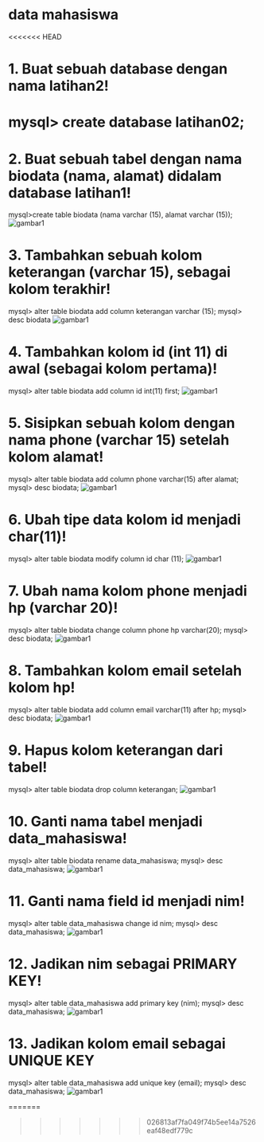 # data mahasiswa
<<<<<<< HEAD
 # 1. Buat sebuah database dengan nama latihan2!
mysql> create database latihan02;
=======
# 2. Buat sebuah tabel dengan nama biodata (nama, alamat) didalam database latihan1!

mysql>create table biodata (nama varchar (15), alamat varchar (15));
![gambar1](ss/ss1.PNG)

# 3. Tambahkan sebuah kolom keterangan (varchar 15), sebagai kolom terakhir!
mysql> alter table biodata add column keterangan varchar (15);
mysql> desc biodata
![gambar1](ss/ss2.PNG)

# 4. Tambahkan kolom id (int 11) di awal (sebagai kolom pertama)!
 mysql> alter table biodata add column id int(11) first;
 ![gambar1](ss/ss3.PNG)

# 5. Sisipkan sebuah kolom dengan nama phone (varchar 15) setelah kolom alamat!
mysql> alter table biodata add column phone varchar(15) after alamat;
mysql> desc biodata;
![gambar1](ss/ss4.PNG)

# 6. Ubah tipe data kolom id menjadi char(11)!
mysql> alter table biodata modify column id char (11);
![gambar1](ss/ss5.PNG)

# 7. Ubah nama kolom phone menjadi hp (varchar 20)!
mysql> alter table biodata change column phone hp varchar(20);
mysql> desc biodata;
![gambar1](ss/ss6.PNG)

# 8. Tambahkan kolom email setelah kolom hp!
mysql> alter table biodata add column email varchar(11) after hp;
mysql> desc biodata;
![gambar1](ss/ss7.PNG)

# 9. Hapus kolom keterangan dari tabel!
mysql> alter table biodata drop column keterangan;
![gambar1](ss/ss8.PNG)

# 10. Ganti nama tabel menjadi data_mahasiswa!
mysql> alter table biodata rename data_mahasiswa;
mysql> desc data_mahasiswa;
![gambar1](ss/ss9.PNG)

# 11. Ganti nama field id menjadi nim!
mysql> alter table data_mahasiswa change id nim;
mysql> desc data_mahasiswa;
![gambar1](ss/ss10.PNG)

# 12. Jadikan nim sebagai PRIMARY KEY!
mysql>  alter table data_mahasiswa add primary key (nim);
mysql> desc data_mahasiswa;
![gambar1](ss/ss11.PNG)

# 13. Jadikan kolom email sebagai UNIQUE KEY
mysql> alter table data_mahasiswa add unique key (email);
mysql> desc data_mahasiswa;
![gambar1](ss/ss12.PNG)









=======



>>>>>>> 026813af7fa049f74b5ee14a7526eaf48edf779c

